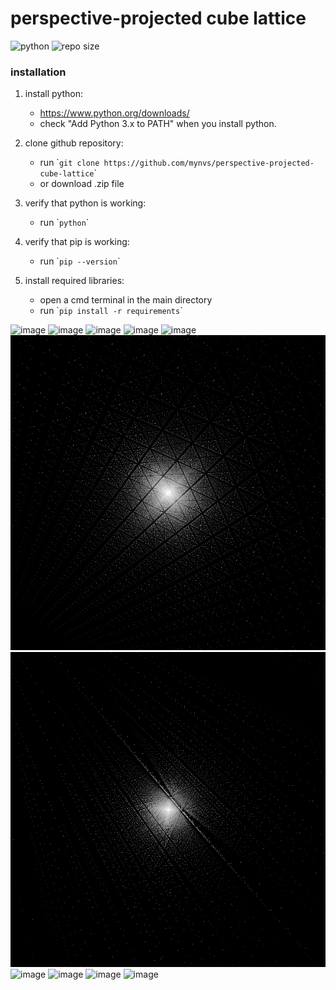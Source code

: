 # perspective-projected cube lattice
![python](https://img.shields.io/badge/python-3.10-blue.svg)
![repo size](https://img.shields.io/github/repo-size/mynvs/perspective-projected-cube-lattice)

### installation

1. install python:
	- https://www.python.org/downloads/
	- check "Add Python 3.x to PATH" when you install python.

2. clone github repository:
   	- run \``git clone https://github.com/mynvs/perspective-projected-cube-lattice`\`
   	- or download .zip file

3. verify that python is working:
	- run \``python`\`

5. verify that pip is working:
	- run \``pip --version`\`

7. install required libraries:
   	- open a cmd terminal in the main directory
	- run \``pip install -r requirements`\`

![image](https://github.com/mynvs/images/blob/09e92c3331a63fbdcd20192c3755b715db07b167/perspective-projected-cube-lattice_image1.gif?raw=true)
![image](https://github.com/mynvs/images/blob/09e92c3331a63fbdcd20192c3755b715db07b167/perspective-projected-cube-lattice_image2.gif?raw=true)
![image](https://github.com/mynvs/images/blob/09e92c3331a63fbdcd20192c3755b715db07b167/perspective-projected-cube-lattice_image3.gif?raw=true)
![image](https://github.com/mynvs/images/blob/09e92c3331a63fbdcd20192c3755b715db07b167/perspective-projected-cube-lattice_image4.gif?raw=true)
![image](https://github.com/mynvs/images/blob/09e92c3331a63fbdcd20192c3755b715db07b167/perspective-projected-cube-lattice_image5.gif?raw=true)
![image](https://github.com/mynvs/images/blob/09e92c3331a63fbdcd20192c3755b715db07b167/perspective-projected-cube-lattice_image6.png?raw=true)
![image](https://github.com/mynvs/images/blob/09e92c3331a63fbdcd20192c3755b715db07b167/perspective-projected-cube-lattice_image7.png?raw=true)
![image](https://github.com/mynvs/images/blob/09e92c3331a63fbdcd20192c3755b715db07b167/perspective-projected-cube-lattice_image8.gif?raw=true)
![image](https://github.com/mynvs/images/blob/09e92c3331a63fbdcd20192c3755b715db07b167/perspective-projected-cube-lattice_image9.gif?raw=true)
![image](https://github.com/mynvs/images/blob/09e92c3331a63fbdcd20192c3755b715db07b167/perspective-projected-cube-lattice_image10.gif?raw=true)
![image](https://github.com/mynvs/images/blob/09e92c3331a63fbdcd20192c3755b715db07b167/perspective-projected-cube-lattice_image11.gif?raw=true)
